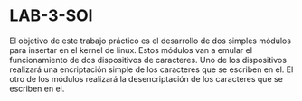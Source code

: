 # LAB-3-SOI

El objetivo de este trabajo práctico es el desarrollo de dos simples módulos
para insertar en el kernel de linux. Estos módulos van a emular el funcionamiento de
dos dispositivos de caracteres. Uno de los dispositivos realizará una encriptación simple
de los caracteres que se escriben en el. El otro de los módulos realizará la
desencriptación de los caracteres que se escriben en el.
